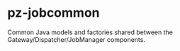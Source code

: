 # pz-jobcommon
Common Java models and factories shared between the Gateway/Dispatcher/JobManager components.
